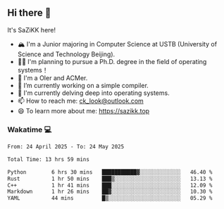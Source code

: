 ## Hi there 👋

It's SaZiKK here!

- 🏔️ I'm a Junior majoring in Computer Science  at USTB (University of Science and Technology Beijing).
- 🧑‍🎓 I'm planning to pursue a Ph.D. degree in the field of operating systems！
- 🚀 I'm a OIer and ACMer.
- 🔭 I’m currently working on a simple compiler.
- 🌱 I'm currently delving deep into operating systems.
- 📫 How to reach me: ck_look@outlook.com
- 😄 To learn more about me: https://sazikk.top

  
<!--
**SaZiKK/SaZiKK** is a ✨ _special_ ✨ repository because its `README.md` (this file) appears on your GitHub profile.

Here are some ideas to get you started:

- 🔭 I’m currently working on ...
- 🌱 I’m currently learning ...
- 👯 I’m looking to collaborate on ...
- 🤔 I’m looking for help with ...
- 💬 Ask me about ...
- 📫 How to reach me: ...
- 😄 Pronouns: ...
- ⚡ Fun fact: ...
-->

### Wakatime 💻

<!--START_SECTION:waka-->

```txt
From: 24 April 2025 - To: 24 May 2025

Total Time: 13 hrs 59 mins

Python        6 hrs 30 mins   ███████████▓░░░░░░░░░░░░░   46.40 %
Rust          1 hr 50 mins    ███▒░░░░░░░░░░░░░░░░░░░░░   13.13 %
C++           1 hr 41 mins    ███░░░░░░░░░░░░░░░░░░░░░░   12.09 %
Markdown      1 hr 26 mins    ██▓░░░░░░░░░░░░░░░░░░░░░░   10.30 %
YAML          44 mins         █▒░░░░░░░░░░░░░░░░░░░░░░░   05.29 %
```

<!--END_SECTION:waka-->
